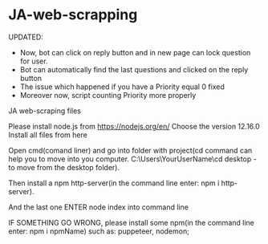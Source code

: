 # JA-web-scrapping

UPDATED:
- Now, bot can click on reply button and in new page can lock question for user.
- Bot can automatically find the last questions and clicked on the reply button
- The issue which happened if you have a Priority equal 0 fixed
- Moreover now, script counting Priority more properly

JA web-scraping files

Please install node.js from https://nodejs.org/en/ Choose the version 12.16.0
Install all files from here

Open cmd(comand liner) and go into folder with project(cd command can help you to move into you computer. C:\Users\YourUserName\cd desktop - to move from the desktop folder).

Then install a npm http-server(in the command line enter: npm i http-server).

And the last one ENTER node index into command line

IF SOMETHING GO WRONG, please install some npm(in the command line enter: npm i npmName) such as: puppeteer, nodemon; 
